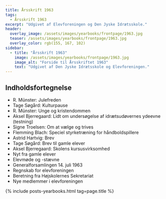 ```yaml
---
title: Årsskrift 1963
tags:
  - Årsskrift 1963
excerpt: "Udgivet af Elevforeningen og Den Jyske Idrætsskole."
header:
  overlay_image: /assets/images/yearbooks/frontpage/1963.jpg
  teaser: /assets/images/yearbooks/frontpage/1963.jpg
  overlay_color: rgb(155, 167, 102)
sidebar:
  - title: "Årsskrift 1963"
    image: /assets/images/yearbooks/frontpage/1963.jpg
    image_alt: "Forside til Årsskriftet 1963"
    text: "Udgivet af Den Jyske Idrætsskole og Elevforeningen."
---
```


## Indholdsfortegnelse

- R. Münster: Julefreden
- Tage Søgård: Kulturpause
- R. Münster: Unge og kristendommen
- Aksel Bjerregaard: Lidt om undersøgelse af idrætsudøvernes ydeevne (testning)
- Signe Troelsen: Om at vælge og trives
- Flemming Blach: Speciel styrketræning for håndboldspillere
- Astrid Hartvig: Brev
- Tage Søgård: Brev til gamle elever
- Aksel Bjerregaard: Skolens kursusvirksomhed
- Nyt fra gamle elever
- Elevmøde og -stævne
- Generalforsamlingen 14. juli 1963
- Regnskab for elevforeningen
- Beretning fra Højskolernes Sekretariat
- Nye medlemmer i elevforeningen

{% include posts-yearbooks.html tag=page.title %}
